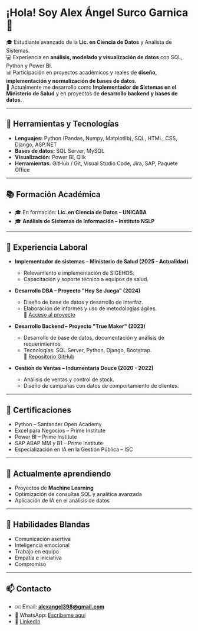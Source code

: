 # ¡Hola! Soy Alex Ángel Surco Garnica 👋

🎓 Estudiante avanzado de la **Lic. en Ciencia de Datos** y Analista de Sistemas.  
💻 Experiencia en **análisis, modelado y visualización de datos** con SQL, Python y Power BI.  
📊 Participación en proyectos académicos y reales de **diseño, implementación y normalización de bases de datos**.  
🚀 Actualmente me desarrollo como **Implementador de Sistemas en el Ministerio de Salud** y en proyectos de **desarrollo backend y bases de datos**.  

---

## 🔧 Herramientas y Tecnologías
- **Lenguajes:** Python (Pandas, Numpy, Matplotlib), SQL, HTML, CSS, Django, ASP.NET  
- **Bases de datos:** SQL Server, MySQL  
- **Visualización:** Power BI, Qlik  
- **Herramientas:** GitHub / Git, Visual Studio Code, Jira, SAP, Paquete Office  

---

## 📚 Formación Académica
- 🎓 En formación: **Lic. en Ciencia de Datos – UNICABA**  
- 🎓 **Análisis de Sistemas de Información – Instituto NSLP**  

---

## 💼 Experiencia Laboral
- **Implementador de sistemas – Ministerio de Salud (2025 - Actualidad)**  
  - Relevamiento e implementación de SIGEHOS.  
  - Capacitación y soporte técnico a equipos de salud.  

- **Desarrollo DBA – Proyecto "Hoy Se Juega" (2024)**  
  - Diseño de base de datos y desarrollo de interfaz.  
  - Elaboración de informes y uso de metodologías ágiles.  
  🔗 [Acceso al proyecto](https://hsejuega.somee.com/Acces/Login)  

- **Desarrollo Backend – Proyecto "True Maker" (2023)**  
  - Desarrollo de base de datos, documentación y análisis de requerimientos.  
  - Tecnologías: SQL Server, Python, Django, Bootstrap.  
  🔗 [Repositorio GitHub](https://github.com/alexangel398/TrueMarker.git)  

- **Gestión de Ventas – Indumentaria Douce (2020 - 2022)**  
  - Análisis de ventas y control de stock.  
  - Diseño de campañas con datos de comportamiento de clientes.  

---

## 📜 Certificaciones
- Python – Santander Open Academy  
- Excel para Negocios – Prime Institute  
- Power BI – Prime Institute  
- SAP ABAP MM y B1 – Prime Institute  
- Especialización en IA en la Gestión Pública – ISC  

---

## 🌱 Actualmente aprendiendo
- Proyectos de **Machine Learning**  
- Optimización de consultas SQL y analítica avanzada  
- Aplicación de IA en el análisis de datos  

---

## 🤝 Habilidades Blandas
- Comunicación asertiva  
- Inteligencia emocional  
- Trabajo en equipo  
- Empatía e iniciativa  
- Compromiso  

---

## 📫 Contacto
- ✉️ Email: **alexangel398@gmail.com**  
- 📱 WhatsApp: [Escríbeme aquí](https://wa.me/5491163633835)  
- 💼 [LinkedIn](https://www.linkedin.com/in/irene-martinez-55b910184) 

